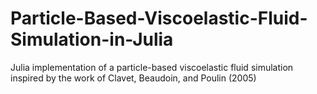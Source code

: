 # Particle-Based-Viscoelastic-Fluid-Simulation-in-Julia
Julia implementation of a particle-based viscoelastic fluid simulation inspired by the work of Clavet, Beaudoin, and Poulin (2005)
